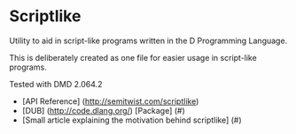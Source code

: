 Scriptlike
==========

Utility to aid in script-like programs written in the D Programming Language.

This is deliberately created as one file for easier usage in script-like programs.

Tested with DMD 2.064.2

* [API Reference] (http://semitwist.com/scriptlike)
* [DUB] (http://code.dlang.org/) [Package] (#)
* [Small article explaining the motivation behind scriptlike] (#)
